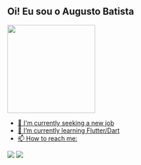 ## Oi! Eu sou o Augusto Batista 
 <div>
  <a href="https://github.com/Augustob790">
<!--   <img height="180em" src="https://github-readme-stats.vercel.app/api?username=augustob790&show_icons=true&theme=dracula&include_all_commits=true&count_private=true"/> -->
  <img height="200em" src="https://github-readme-stats.vercel.app/api/top-langs/?username=augustob790&layout=compact&langs_count=16&theme=dracula"/>
</div>

- 🔭 I'm currently seeking a new job
- 🌱 I’m currently learning Flutter/Dart
- 📫 How to reach me:
<div> 
  <a href = "mailto: augustosousa790@gmail.com"><img src="https://img.shields.io/badge/-Gmail-%23333?style=for-the-badge&logo=gmail&logoColor=white" target="_blank"></a>
  <a href="https://www.linkedin.com/in/augusto-batista-534b87145/" target="_blank"><img src="https://img.shields.io/badge/-LinkedIn-%230077B5?style=for-the-badge&logo=linkedin&logoColor=white" target="_blank"></a> 

</div>
